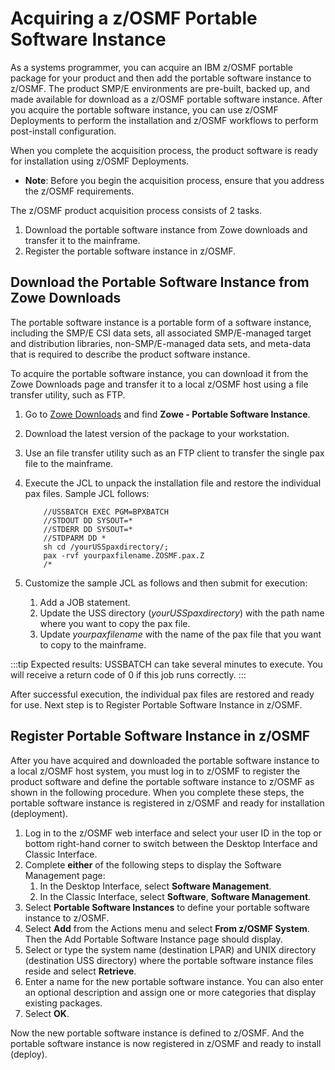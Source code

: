 # Acquiring a z/OSMF Portable Software Instance

As a systems programmer, you can acquire an IBM z/OSMF portable package for your product and then add the portable software instance to z/OSMF. The product SMP/E environments are pre-built, backed up, and made available for download as a z/OSMF portable software instance. After you acquire the portable software instance, you can use z/OSMF Deployments to perform the installation and z/OSMF workflows to perform post-install configuration.

When you complete the acquisition process, the product software is ready for installation using z/OSMF Deployments.

- **Note**: Before you begin the acquisition process, ensure that you address the z/OSMF requirements.

The z/OSMF product acquisition process consists of 2 tasks.

1. Download the portable software instance from Zowe downloads and transfer it to the mainframe.
2. Register the portable software instance in z/OSMF.

## Download the Portable Software Instance from Zowe Downloads

The portable software instance is a portable form of a software instance, including the SMP/E CSI data sets, all associated SMP/E-managed target and distribution libraries, non-SMP/E-managed data sets, and meta-data that is required to describe the product software instance.

To acquire the portable software instance, you can download it from the Zowe Downloads page and transfer it to a local z/OSMF host using a file transfer utility, such as FTP.

1. Go to [Zowe Downloads](https://www.zowe.org/download.html) and find **Zowe - Portable Software Instance**.
2. Download the latest version of the package to your workstation.
3. Use an file transfer utility such as an FTP client to transfer the single pax file to the mainframe.
4. Execute the JCL to unpack the installation file and restore the individual pax files. Sample JCL follows:

    ```jcl
        //USSBATCH EXEC PGM=BPXBATCH
        //STDOUT DD SYSOUT=*
        //STDERR DD SYSOUT=*
        //STDPARM DD *
        sh cd /yourUSSpaxdirectory/;
        pax -rvf yourpaxfilename.ZOSMF.pax.Z
        /*
    ```

5. Customize the sample JCL as follows and then submit for execution:

    1. Add a JOB statement.
    2. Update the USS directory (*yourUSSpaxdirectory*) with the path name where you want to copy the pax file.
    3. Update *yourpaxfilename* with the name of the pax file that you want to copy to the mainframe.  

:::tip Expected results:
USSBATCH can take several minutes to execute. You will receive a return code of 0 if this job runs correctly.
:::

After successful execution, the individual pax files are restored and ready for use. Next step is to Register Portable Software Instance in z/OSMF.

## Register Portable Software Instance in z/OSMF

After you have acquired and downloaded the portable software instance to a local z/OSMF host system, you must log in to z/OSMF to register the product software and define the portable software instance to z/OSMF as shown in the following procedure. When you complete these steps, the portable software instance is registered in z/OSMF and ready for installation (deployment).

1. Log in to the z/OSMF web interface and select your user ID in the top or bottom right-hand corner to switch between the Desktop Interface and Classic Interface.
2. Complete **either** of the following steps to display the Software Management page:
    1. In the Desktop Interface, select **Software Management**.
    2. In the Classic Interface, select **Software**, **Software Management**.
3. Select **Portable Software Instances** to define your portable software instance to z/OSMF.
4. Select **Add** from the Actions menu and select **From z/OSMF System**. Then the Add Portable Software Instance page should display.
5. Select or type the system name (destination LPAR) and UNIX directory (destination USS directory) where the portable software instance files reside and select **Retrieve**.
6. Enter a name for the new portable software instance. You can also enter an optional description and assign one or more categories that display existing packages.
7. Select **OK**.

Now the new portable software instance is defined to z/OSMF. And the portable software instance is now registered in z/OSMF and ready to install (deploy).

